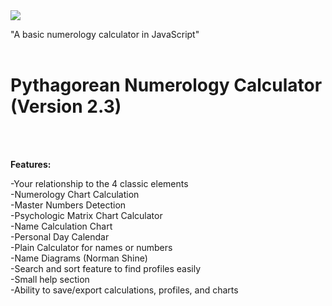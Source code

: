 <img src="https://i.imgur.com/DNoV6Yk.png">

"A basic numerology calculator in JavaScript"<br><br>

<H1>Pythagorean Numerology Calculator (Version 2.3)</H1><br><br>

<b>Features:</b>

-Your relationship to the 4 classic elements<br>
-Numerology Chart Calculation<br>
-Master Numbers Detection<br>
-Psychologic Matrix Chart Calculator<br>
-Name Calculation Chart<br>
-Personal Day Calendar<br>
-Plain Calculator for names or numbers<br>
-Name Diagrams (Norman Shine)<br>
-Search and sort feature to find profiles easily<br>
-Small help section<br>
-Ability to save/export calculations, profiles, and charts
